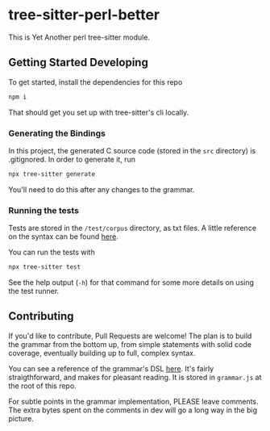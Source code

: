 # tree-sitter-perl-better

This is Yet Another perl tree-sitter module.

## Getting Started Developing

To get started, install the dependencies for this repo

```bash
npm i
```

That should get you set up with tree-sitter's cli locally.

### Generating the Bindings

In this project, the generated C source code (stored in the `src` directory) is
.gitignored. In order to generate it, run

```bash
npx tree-sitter generate 
```

You'll need to do this after any changes to the grammar.

### Running the tests

Tests are stored in the `/test/corpus` directory, as txt files. A little reference on the
syntax can be found [here](https://tree-sitter.github.io/tree-sitter/creating-parsers#command-test).

You can run the tests with 

```bash
npx tree-sitter test
```

See the help output (`-h`) for that command for some more details on using the test
runner.

## Contributing

If you'd like to contribute, Pull Requests are welcome! The plan is to build the grammar
from the bottom up, from simple statements with solid code coverage, eventually building
up to full, complex syntax.

You can see a reference of the grammar's DSL [here](https://tree-sitter.github.io/tree-sitter/creating-parsers#the-grammar-dsl). It's fairly straigthforward, and makes for pleasant reading. It is stored in `grammar.js` at the root of this repo.

For subtle points in the grammar implementation, PLEASE leave comments. The extra bytes
spent on the comments in dev will go a long way in the big picture.

